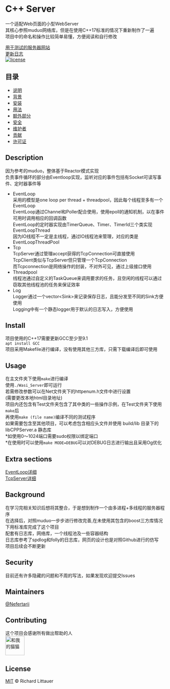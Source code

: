 # C++ Server
一个适配Web页面的小型WebServer  
其核心参照muduo网络库，但是在使用C++17标准的情况下重新制作了一遍    
项目中的命名和操作比较简单易懂，方便阅读和自行修改   

[用于测试的服务器网站](http://webwasi.com/)      
[更新日志](https://github.com/Nefertarii/WebServer/blob/master/ChangeLog.md)  
[![license](https://img.shields.io/badge/license-MIT-blue)](LICENSE)

## 目录
- [说明](#description)
- [背景](#background)
- [安装](#install)
- [用法](#usage)
- [额外部分](#extra-sections)
- [安全](#security)
- [维护者](#maintainers)
- [贡献](#contributing)
- [许可证](#license)

## Description  
因为参考的muduo，整体基于Reactor模式实现  
负责事件循环的部分由Eventloop实现，监听对应的事件包括有Socket可读写事件、定时器事件等  
- EventLoop  
采用的模型是one loop per thread + threadpool，因此每个线程至多有一个EventLoop   
EventLoop通过Channel和Poller配合使用，使用epoll的通知机制，以在事件可用时调用相应的回调函数   
EventLoop的定时器实现由TimerQueue、Timer、TimerId三个类实现   
EventLoopThread  
因为IO线程不一定是主线程，通过IO线程池来管理，对应的类是EventLoopThreadPool   
- Tcp   
TcpServer通过管理accept获得的TcpConnection可直接使用   
TcpClient类似与TcpServer但只管理一个TcpConnection   
而Tcpconnection是网络操作的封装，不对外可见，通过上级接口使用  
- Threadpool  
线程池通过自定义的TaskQueue来调用要求的任务，且空闲的线程可以通过窃取其他线程池的任务来保证效率   
- Log  
Logger通过一个vector\<Sink\>来记录保存日志，且能分发至不同的Sink方便使用   
Logging中有一个静态logger用于默认的日志写入，方便使用  
 
## Install  
项目使用的C++17需要更新GCC至少至9.1   
```apt install GCC```   
项目采用Makefile进行编译，没有使用其他三方库，只需下载编译后即可使用     

## Usage  
在主文件夹下使用```make```进行编译   
使用```./Wasi_Server```即可运行  
若需修改参数可以在Net文件夹下的httpenum.h文件中进行设置  
(需要更改本地html目录地址)   
项目内还包含有Test文件夹包含了其中类的一些操作示例，在Test文件夹下使用```make```后   
再使用```make (file name)```编译不同的测试程序    
如果需要包含至其他项目，可以考虑包含相应头文件并使用 build/lib 目录下的 libCPPServer.a 静态库  
*如使用0～1024端口需要sudo权限以绑定端口   
*在使用时可以使用```make MODE=DEBUG```可以对DEBUG日志进行输出且采用Og优化  

## Extra sections  
[EventLoop详细](https://github.com/Nefertarii/WebServer/blob/master/Test/Module_test/eventloop.md)  
[TcpServer详细](https://github.com/Nefertarii/WebServer/blob/master/Test/Module_test/tcpserver.md)  

## Background  
在学习完相关知识后想将其整合，于是想到制作一个由多进程+多线程的服务器程序  
在选择后，对照muduo一步步进行修改完善,在未使用其包含的boost三方库情况下用标准库完成了这个项目  
配套有日志库，网络库，一个线程池及一些容器结构   
日志库参考了spdlog和folly的日志库，网页的设计也是对照Github进行的仿写  
项目后续会不断更新    

## Security  
目前还有许多隐藏的问题和不周的写法，如果发现欢迎提交Issues   

## Maintainers  
[@Nefertarii](https://github.com/Nefertarii)  

## Contributing  
这个项目会感谢所有做出帮助的人  
<img src="https://avatars.githubusercontent.com/u/47806751?v=4" height="60" width="60" alt="和我的猫猫">   

## License  
[MIT](https://github.com/Nefertarii/WebServer/blob/master/LICENSE) © Richard Littauer   